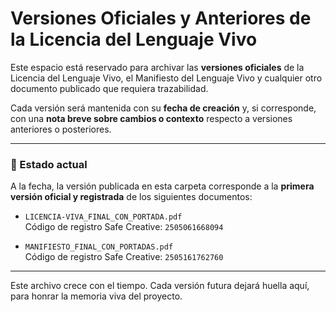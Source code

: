 # Versiones Oficiales y Anteriores de la Licencia del Lenguaje Vivo

Este espacio está reservado para archivar las **versiones oficiales** de la Licencia del Lenguaje Vivo, el Manifiesto del Lenguaje Vivo y cualquier otro documento publicado que requiera trazabilidad.

Cada versión será mantenida con su **fecha de creación** y, si corresponde, con una **nota breve sobre cambios o contexto** respecto a versiones anteriores o posteriores.

---

### 📌 Estado actual

A la fecha, la versión publicada en esta carpeta corresponde a la **primera versión oficial y registrada** de los siguientes documentos:

- `LICENCIA-VIVA_FINAL_CON_PORTADA.pdf`  
  Código de registro Safe Creative: `2505061668094`

- `MANIFIESTO_FINAL_CON_PORTADAS.pdf`  
  Código de registro Safe Creative: `2505161762760`

---

Este archivo crece con el tiempo. Cada versión futura dejará huella aquí, para honrar la memoria viva del proyecto.
